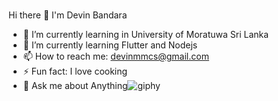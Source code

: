 ### 
Hi there 👋 I'm Devin Bandara
- 🌱 I’m currently learning in University of Moratuwa Sri Lanka
- 🌱 I’m currently learning Flutter and Nodejs
- 📫 How to reach me: devinmmcs@gmail.com
- ⚡ Fun fact: I love cooking
- 💬 Ask me about Anything![giphy](https://github.com/Devin-Bandara/Devin-Bandara/assets/122140695/fe5b5e4f-9413-464b-9320-28488d42e1fc)

<!--
**Devin-Bandara/Devin-Bandara** is a ✨ _special_ ✨ repository because its `README.md` (this file) appears on your GitHub profile.

Here are some ideas to get you started:

- 🔭 I’m currently working on ...
- 🌱 I’m currently learning ...
- 👯 I’m looking to collaborate on ...
- 🤔 I’m looking for help with ...
- 💬 Ask me about ...
- 📫 How to reach me: ...
- 😄 Pronouns: ...
- ⚡ Fun fact: ...
-->
